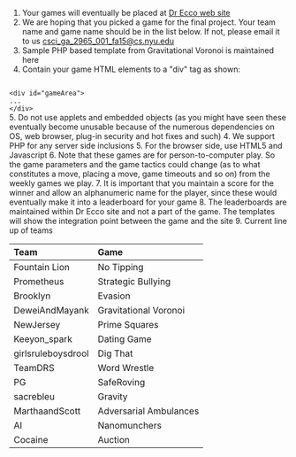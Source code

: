 1. Your games will eventually be placed at [Dr Ecco web site](http://cims.nyu.edu/drecco/index.php?task=homepage "Dr Ecco web site")
2. We are hoping that you picked a game for the final project. Your team name and game name should be in the list below. If not, please email it to us csci_ga_2965_001_fa15@cs.nyu.edu
3. Sample PHP based template from Gravitational Voronoi is maintained here
4. Contain your game HTML elements to a "div" tag as shown:
<code>
&lt;div id="gameArea"&gt;
...
&lt;/div&gt;
</code>
5. Do not use applets and embedded objects (as you might have seen these eventually become unusable because of the numerous dependencies on OS, web browser, plug-in security and hot fixes and such)
4. We support PHP for any server side inclusions
5. For the browser side, use HTML5 and Javascript
6. Note that these games are for person-to-computer play. So the game parameters and the game tactics could change (as to what constitutes a move, placing a move, game timeouts and so on) from the weekly games we play.
7. It is important that you maintain a score for the winner and allow an alphanumeric name for the player, since these would eventually make it into a leaderboard for your game
8. The leaderboards are maintained within Dr Ecco site and not a part of the game. The templates will show the integration point between the game and the site
9. Current line up of teams

|Team            | Game      |
|:----------------|:------------------|
|Fountain Lion   | No Tipping |
|Prometheus | Strategic Bullying |
|Brooklyn | Evasion |
|DeweiAndMayank | Gravitational Voronoi |
|NewJersey | Prime Squares |
|Keeyon_spark | Dating Game |
|girlsruleboysdrool| Dig That|
|TeamDRS| Word Wrestle|
|PG| SafeRoving|
|sacrebleu| Gravity|
|MarthaandScott | Adversarial Ambulances|
|AI | Nanomunchers|
|Cocaine | Auction|


